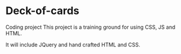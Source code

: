# Deck-of-cards
Coding project
This project is a training ground for using CSS, JS and HTML.

It will include JQuery and hand crafted HTML and CSS.